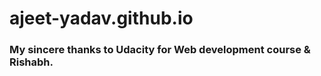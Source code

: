 # ajeet-yadav.github.io
<h3> My sincere thanks to Udacity for Web development course & Rishabh.</h3>
